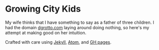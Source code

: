 Growing City Kids
===============
My wife thinks that I have something to say as a father of three children. I had the domain [dgrotto.com](http://www.dgrotto.com/) laying around doing nothing, so here's my attempt at making good on her intuition.

Crafted with care using [Jekyll](http://jekyllrb.com/), [Atom](https://atom.io/), and [GH pages](https://pages.github.com/).
